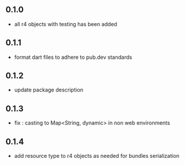 ## 0.1.0

- all r4 objects with testing has been added

## 0.1.1

- format dart files to adhere to pub.dev standards

## 0.1.2

- update package description

## 0.1.3

- fix : casting to Map<String, dynamic> in non web environments

## 0.1.4

- add resource type to r4 objects as needed for bundles serialization